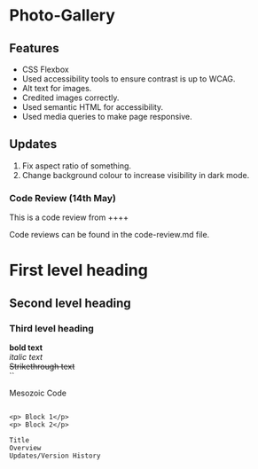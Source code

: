 # Photo-Gallery

## Features
- CSS Flexbox
- Used accessibility tools to ensure contrast is up to WCAG.
- Alt text for images.
- Credited images correctly.
- Used semantic HTML for accessibility.
- Used media queries to make page responsive.

## Updates
1. Fix aspect ratio of something.
2. Change background colour to increase visibility in dark mode.

### Code Review (14th May)
This is a code review from ++++

Code reviews can be found in the code-review.md file.


# First level heading

## Second level heading

### Third level heading
**bold text**<br>
*italic text*<br>
~~Strikethrough text~~<br>
``<p> Mesozoic Code</p>
```

<p> Block 1</p>
<p> Block 2</p>

Title
Overview
Updates/Version History
